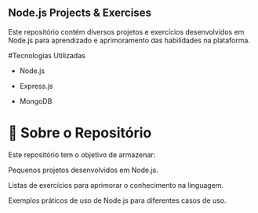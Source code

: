 ## Node.js Projects & Exercises

Este repositório contém diversos projetos e exercícios desenvolvidos em Node.js para aprendizado e aprimoramento das habilidades na plataforma.

#Tecnologias Utilizadas

- Node.js

- Express.js 

- MongoDB

# 📌 Sobre o Repositório
Este repositório tem o objetivo de armazenar:

Pequenos projetos desenvolvidos em Node.js.

Listas de exercícios para aprimorar o conhecimento na linguagem.

Exemplos práticos de uso de Node.js para diferentes casos de uso.

